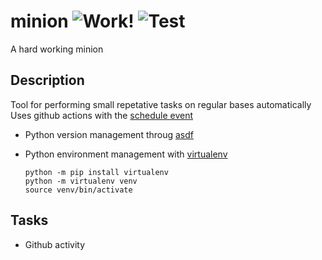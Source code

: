 # minion ![Work!](https://github.com/devmartin86/minion/workflows/Work!/badge.svg) ![Test](https://github.com/devmartin86/minion/workflows/Test/badge.svg)
A hard working minion

## Description

Tool for performing small repetative tasks on regular bases automatically
Uses github actions with the [schedule event](https://help.github.com/en/actions/reference/events-that-trigger-workflows#scheduled-events-schedule)

* Python version management throug [asdf](https://github.com/asdf-vm/asdf/)

* Python environment management with [virtualenv](https://virtualenv.pypa.io/)
   ```shell
   python -m pip install virtualenv
   python -m virtualenv venv
   source venv/bin/activate
   ```

## Tasks

* Github activity

